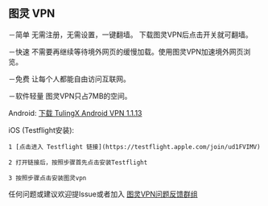 ## 图灵 VPN 

－简单 无需注册，无需设置，一键翻墙。 下载图灵VPN后点击开关就可翻墙。

－快速 不需要再继续等待境外网页的缓慢加载。使用图灵VPN加速境外网页浏览。

－免费 让每个人都能自由访问互联网。

－软件轻量 图灵VPN只占7MB的空间。


Android: [下载 TulingX Android VPN 1.1.13](http://66.42.44.179:9088/download/tulingx.apk) 

iOS (Testflight安装):

    1 [点击进入 Testflight 链接](https://testflight.apple.com/join/ud1FVIMV)
    
    2 打开链接后，按照步骤首先点击安装Testflight
    
    3 按照步骤点击安装图灵vpn

任何问题或建议欢迎提Issue或者加入 [图灵VPN问题反馈群组](https://t.me/joinchat/PPJzrRiBH5t5mNmfV57WZA)
